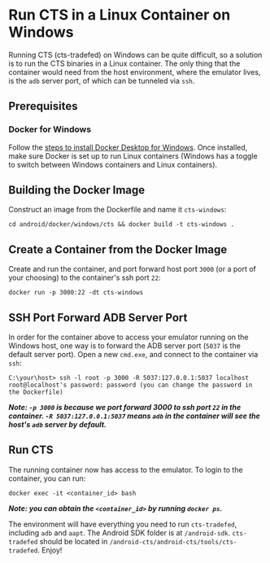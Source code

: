 # Run CTS in a Linux Container on Windows

Running CTS (cts-tradefed) on Windows can be quite difficult, so a solution is to run the CTS
binaries in a Linux container. The only thing that the container would need from the host
environment, where the emulator lives, is the `adb` server port, of which can be tunneled via `ssh`.

## Prerequisites
### Docker for Windows
Follow the [steps to install Docker Desktop for Windows](https://docs.docker.com/desktop/install/windows-install/). Once installed, make sure Docker is set up to run Linux containers (Windows has a
toggle to switch between Windows containers and Linux containers).

## Building the Docker Image
Construct an image from the Dockerfile and name it `cts-windows`:
```
cd android/docker/windows/cts && docker build -t cts-windows .
```

## Create a Container from the Docker Image
Create and run the container, and port forward host port `3000` (or a port of your choosing) to the
container's ssh port `22`:
```
docker run -p 3000:22 -dt cts-windows
```

## SSH Port Forward ADB Server Port
In order for the container above to access your emulator running on the Windows host, one way is to
forward the ADB server port (`5037` is the default server port). Open a new `cmd.exe`, and connect
to the container via `ssh`:
```
C:\your\host> ssh -l root -p 3000 -R 5037:127.0.0.1:5037 localhost
root@localhost's password: password (you can change the password in the Dockerfile)
```

***Note: `-p 3000` is because we port forward 3000 to ssh port `22` in the container.
`-R 5037:127.0.0.1:5037` means `adb` in the container will see the host's `adb` server by default.***

## Run CTS
The running container now has access to the emulator. To login to the container, you can run:
```
docker exec -it <container_id> bash
```
***Note: you can obtain the `<container_id>` by running `docker ps`.***

The environment will have everything you need to run `cts-tradefed`, including `adb` and `aapt`. The
Android SDK folder is at `/android-sdk`. `cts-tradefed` should be located in
`/android-cts/android-cts/tools/cts-tradefed`. Enjoy!
